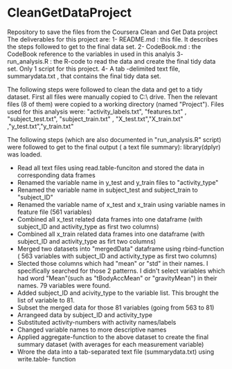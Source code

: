 # CleanGetDataProject
Repository to save the files from the Coursera Clean and Get Data project
The deliverables for this project are: 
1- README.md : this file. It describes the steps followed to get to the final data set.
2- CodeBook.md : the CodeBook reference to the variables in used in this analyis
3- run_analysis.R : the R-code to read the data and create the final tidy data set. Only 1 script for this project.
4- A tab -delimited text file, summarydata.txt , that contains the final tidy data set. 

The following steps were followed to clean the data and get to a tidy dataset.
First all files were manually copied to C:\ drive. Then the relevant files (8 of them) were copied to a working directory (named "Project"). Files used for this analysis were:
"activity_labels.txt", "features.txt" , "subject_test.txt", "subject_train.txt" , 
"X_test.txt","X_train.txt" ,"y_test.txt","y_train.txt"   

The following steps (which are also documented in "run_analysis.R" script) were followed to get to the final output ( a text file summary):
library(dplyr) was loaded.  
- Read all text files using read.table-funciton and stored the data in corresponding data frames
- Renamed the variable name in y_test and y_train files to "activity_type"
- Renamed the variable name in subject_test and subject_train to "subject_ID"
- Renamed the variable name of x_test and x_train using variable names in feature file (561 variables)
- Combined all x_test related data frames into one dataframe (with subject_ID and activity_type as first two columns)
- Combined all x_train related data frames into one dataframe (with subject_ID and activity_type as firt two columns)
- Merged two datasets into "mergedData" dataframe using rbind-function ( 563 variables with subject_ID and activity_type as first two columns)
- Slected those columns which had "mean" or "std" in their names. I specifically searched for those 2 patterns. I didn't select variables which had word "Mean"(such as "tBodyAccMean" or "gravityMean") in their names. 79 variables were found.
- Added subject_ID and acivity_type to the variable list. This brought the list of variable to 81.
- Subset the merged data for those 81 variables (going from 563 to 81)
- Arrangeed data by subject_ID and activity_type
- Substituted activity-numbers with activity names/labels
- Changed variable names to more descriptive names
- Applied  aggregate-function to the above dataset to create the final summary dataset (with averages for each measurement variable)
- Wrore the data into a tab-separated text file (summarydata.txt) using write.table- function


